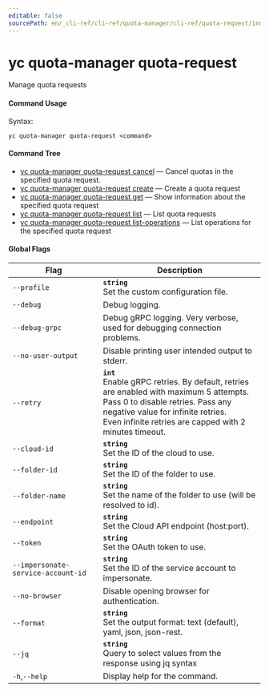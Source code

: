 ```yaml
---
editable: false
sourcePath: en/_cli-ref/cli-ref/quota-manager/cli-ref/quota-request/index.md
---
```


# yc quota-manager quota-request

Manage quota requests

#### Command Usage

Syntax: 

`yc quota-manager quota-request <command>`

#### Command Tree

- [yc quota-manager quota-request cancel](cancel.md) — Cancel quotas in the specified quota request.
- [yc quota-manager quota-request create](create.md) — Create a quota request
- [yc quota-manager quota-request get](get.md) — Show information about the specified quota request
- [yc quota-manager quota-request list](list.md) — List quota requests
- [yc quota-manager quota-request list-operations](list-operations.md) — List operations for the specified quota request

#### Global Flags

| Flag | Description |
|----|----|
|`--profile`|<b>`string`</b><br/>Set the custom configuration file.|
|`--debug`|Debug logging.|
|`--debug-grpc`|Debug gRPC logging. Very verbose, used for debugging connection problems.|
|`--no-user-output`|Disable printing user intended output to stderr.|
|`--retry`|<b>`int`</b><br/>Enable gRPC retries. By default, retries are enabled with maximum 5 attempts.<br/>Pass 0 to disable retries. Pass any negative value for infinite retries.<br/>Even infinite retries are capped with 2 minutes timeout.|
|`--cloud-id`|<b>`string`</b><br/>Set the ID of the cloud to use.|
|`--folder-id`|<b>`string`</b><br/>Set the ID of the folder to use.|
|`--folder-name`|<b>`string`</b><br/>Set the name of the folder to use (will be resolved to id).|
|`--endpoint`|<b>`string`</b><br/>Set the Cloud API endpoint (host:port).|
|`--token`|<b>`string`</b><br/>Set the OAuth token to use.|
|`--impersonate-service-account-id`|<b>`string`</b><br/>Set the ID of the service account to impersonate.|
|`--no-browser`|Disable opening browser for authentication.|
|`--format`|<b>`string`</b><br/>Set the output format: text (default), yaml, json, json-rest.|
|`--jq`|<b>`string`</b><br/>Query to select values from the response using jq syntax|
|`-h`,`--help`|Display help for the command.|
